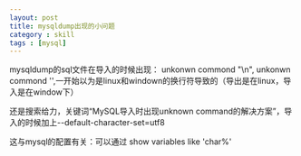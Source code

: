 ```yaml
---
layout: post
title: mysqldump出现的小问题
category : skill
tags : [mysql]
---
```


mysqldump的sql文件在导入的时候出现： unkonwn commond "\n", unkonwn commond '',一开始以为是linux和windown的换行符导致的（导出是在linux，导入是在window下）

还是搜索给力，关键词“MySQL导入时出现unknown command的解决方案”，导入的时候加上--default-character-set=utf8

这与mysql的配置有关：可以通过 show variables like 'char%'

